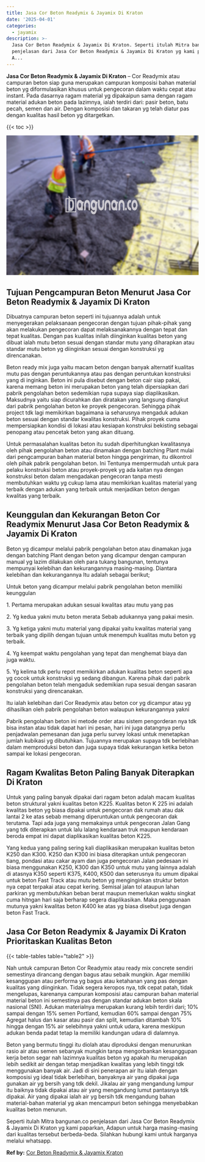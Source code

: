 ```yaml
---
title: Jasa Cor Beton Readymix & Jayamix Di Kraton
date: '2025-04-01'
categories:
  - jayamix
description: >-
  Jasa Cor Beton Readymix & Jayamix Di Kraton. Seperti itulah Mitra bangunan.co
  penjelasan dari Jasa Cor Beton Readymix & Jayamix Di Kraton yg kami paparkan,
  A...
---
```


**Jasa Cor Beton Readymix & Jayamix Di Kraton** – Cor Readymix atau campuran beton siap guna merupakan campuran komposisi bahan material beton yg diformulasikan khusus untuk pengecoran dalam waktu cepat atau instant. Pada dasarnya ragam material yg dipakaipun sama dengan ragam material adukan beton pada lazimnya, ialah terdiri dari: pasir beton, batu pecah, semen dan air. Dengan komposisi dan takaran yg telah diatur pas dengan kualitas hasil beton yg ditargetkan.

{{< toc >}}

![Jasa Cor Beton Readymix & Jayamix Di Kraton](/images/jasa-cor-readymix-43.png)

## Tujuan Pengcampuran Beton Menurut Jasa Cor Beton Readymix & Jayamix Di Kraton

Dibuatnya campuran beton seperti ini tujuannya adalah untuk menyegerakan pelaksanaan pengecoran dengan tujuan pihak-pihak yang akan melakukan pengecoran dapat melaksanakannya dengan tepat dan tepat kualitas. Dengan pas kualitas inilah diinginkan kualitas beton yang dibuat ialah mutu beton sesuai dengan standar mutu yang diharapkan atau standar mutu beton yg diinginkan sesuai dengan konstruksi yg direncanakan.

Beton ready mix juga yaitu macam beton dengan banyak alternatif kualitas mutu pas dengan peruntukannya atau pas dengan peruntukan konstruksi yang di inginkan. Beton ini pula disebut dengan beton cair siap pakai, karena memang beton ini merupakan beton yang telah dipersiapkan dari pabrik pengolahan beton sedemikian rupa supaya siap diaplikasikan. Maksudnya yaitu siap dicurahkan dan diratakan yang langsung diangkut dari pabrik pengolahan beton ke proyek pengecoran. Sehingga pihak project tdk lagi memikirkan bagaimana ia seharusnya mengaduk adukan beton sesuai dengan standar kwalitas konstruksi. Pihak proyek cuma mempersiapkan kondisi di lokasi atau kesiapan konstruksi bekisting sebagai penopang atau pencetak beton yang akan dituang.

Untuk permasalahan kualitas beton itu sudah diperhitungkan kwalitasnya oleh pihak pengolahan beton atau dinamakan dengan batching Plant mulai dari pengcampuran bahan material beton hingga pengiriman, itu dikontrol oleh pihak pabrik pengolahan beton. Ini Tentunya mempermudah untuk para pelaku konstruksi beton atau proyek-proyek yg ada kaitan nya dengan konstruksi beton dalam mengadakan pengecoran tanpa mesti membutuhkan waktu yg cukup lama atau memikirkan kualitas material yang terbaik dengan adukan yang terbaik untuk menjadikan beton dengan kwalitas yang terbaik.

## Keunggulan dan Kekurangan Beton Cor Readymix Menurut Jasa Cor Beton Readymix & Jayamix Di Kraton

Beton yg dicampur melalui pabrik pengolahan beton atau dinamakan juga dengan batching Plant dengan beton yang dicampur dengan campuran manual yg lazim dilakukan oleh para tukang bangunan, tentunya mempunyai kelebihan dan kekurangannya masing-masing. Diantara kelebihan dan kekurangannya Itu adalah sebagai berikut;

Untuk beton yang dicampur melalui pabrik pengolahan beton memiliki keunggulan

1\. Pertama merupakan adukan sesuai kwalitas atau mutu yang pas

2\. Yg kedua yakni mutu beton merata Sebab adukannya yang pakai mesin.

3\. Yg ketiga yakni mutu material yang dipakai yaitu kwalitas material yang terbaik yang dipilih dengan tujuan untuk menempuh kualitas mutu beton yg terbaik.

4\. Yg keempat waktu pengolahan yang tepat dan menghemat biaya dan juga waktu.

5\. Yg kelima tdk perlu repot memikirkan adukan kualitas beton seperti apa yg cocok untuk konstruksi yg sedang dibangun. Karena pihak dari pabrik pengolahan beton telah mengaduk sedemikian rupa sesuai dengan sasaran konstruksi yang direncanakan.

Itu ialah kelebihan dari Cor Readymix atau beton cor yg dicampur atau yg dihasilkan oleh pabrik pengolahan beton walaupun kekurangannya yakni

Pabrik pengolahan beton ini metode order atau sistem pengorderan nya tdk bisa instan atau tidak dapat hari ini pesan, hari ini juga datangnya perlu penjadwalan pemesanan dan juga perlu survey lokasi untuk menetapkan jumlah kubikasi yg dibutuhkan. Tujuannya merupakan supaya tdk berlebihan dalam memproduksi beton dan juga supaya tidak kekurangan ketika beton sampai ke lokasi pengecoran.

## Ragam Kwalitas Beton Paling Banyak Diterapkan Di Kraton

Untuk yang paling banyak dipakai dari ragam beton adalah macam kualitas beton struktural yakni kualitas beton K225. Kualitas beton K 225 ini adalah kwalitas beton yg biasa dipakai untuk pengecoran dak rumah atau dak lantai 2 ke atas sebab memang diperuntukan untuk pengecoran dak terutama. Tapi ada juga yang memakainya untuk pengecoran Jalan Gang yang tdk diterapkan untuk lalu lalang kendaraan truk maupun kendaraan beroda empat ini dapat diaplikasikan kualitas beton K225.

Yang kedua yang paling sering kali diaplikasikan merupakan kualitas beton K250 dan K300. K250 dan K300 ini biasa diterapkan untuk pengecoran tiang, pondasi atau cakar ayam dan juga pengecoran Jalan pedesaan ini biasa menggunakan K250, K300 dan K350 untuk mutu yang lainnya adalah di atasnya K350 seperti K375, K400, K500 dan seterusnya itu umum dipakai untuk beton Fast Track atau mutu beton yg menginginkan struktur beton nya cepat terpakai atau cepat kering. Semisal jalan tol ataupun lahan parkiran yg membutuhkan beban berat maupun memerlukan waktu singkat cuma hitngan hari saja berharap segera diaplikasikan. Maka penggunaan mutunya yakni kwalitas beton K400 ke atas yg biasa disebut juga dengan beton Fast Track.

## Jasa Cor Beton Readymix & Jayamix Di Kraton Prioritaskan Kualitas Beton

{{< table-tables table="table2" >}}

Nah untuk campuran Beton Cor Readymix atau ready mix concrete sendiri semestinya dirancang dengan bagus atau sebaik mungkin. Agar memiliki kesanggupan atau performa yg bagus atau ketahanan yang pas dengan kualitas yang diinginkan. Tidak segera keropos nya, tdk cepat patah, tidak mengelupas, karenanya campuran komposisi atau campuran bahan material material beton ini semestinya pas dengan standar adukan beton skala nasional (SNI). Adukan materialnya merupakan kurang lebih terdiri dari; 10% sampai dengan 15% semen Portland, kemudian 60% sampai dengan 75% Agregat halus dan kasar atau pasir dan split, kemudian ditambah 10% hingga dengan 15% air selebihnya yakni untuk udara, karena meskipun adukan benda padat tetap Ia memiliki kandungan udara di dalamnya.

Beton yang bermutu tinggi itu diolah atau diproduksi dengan menurunkan rasio air atau semen sebanyak mungkin tanpa mengorbankan kesanggupan kerja beton segar nah lazimnya kualitas beton yg apakah itu merupakan lebih sedikit air dengan tetap menjadikan kwalitas yang lebih tinggi tdk menggunakan banyak air. Jadi di sini penerapan air Itu ialah dengan komposisi yg ideal tidak berlebihan, banyaknya air yang dipakai juga gunakan air yg bersih yang tdk dekil. Jikalau air yang mengandung lumpur itu baiknya tidak dipakai atau air yang mengandung lumut pantasnya tdk dipakai. Air yang dipakai ialah air yg bersih tdk mengandung bahan material-bahan material yg akan mencampuri beton sehingga menyebabkan kualitas beton menurun.

Seperti itulah Mitra bangunan.co penjelasan dari Jasa Cor Beton Readymix & Jayamix Di Kraton yg kami paparkan, Adapun untuk harga masing-masing dari kualitas tersebut berbeda-beda. Silahkan hubungi kami untuk harganya melalui whatsapp.

**Ref by:** [Cor Beton Readymix & Jayamix Kraton](https://id.wikipedia.org/wiki/Cor)
